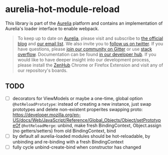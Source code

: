 # aurelia-hot-module-reload

This library is part of the [Aurelia](http://www.aurelia.io/) platform and contains an implementation of Aurelia's loader interface to enable webpack.

> To keep up to date on [Aurelia](http://www.aurelia.io/), please visit and subscribe to [the official blog](http://blog.aurelia.io/) and [our email list](http://eepurl.com/ces50j). We also invite you to [follow us on twitter](https://twitter.com/aureliaeffect). If you have questions, please [join our community on Gitter](https://gitter.im/aurelia/discuss) or use [stack overflow](http://stackoverflow.com/search?q=aurelia). Documentation can be found [in our developer hub](http://aurelia.io/hub.html). If you would like to have deeper insight into our development process, please install the [ZenHub](https://zenhub.io) Chrome or Firefox Extension and visit any of our repository's boards.

## TODO

- [ ] decorators for ViewModels or maybe a one-time, global option
  `@hotReloadPrototype`: instead of creating a new instance, just swap prototypes and delete non-existent properites
  swapping proto: https://developer.mozilla.org/en-US/docs/Web/JavaScript/Reference/Global_Objects/Object/setPrototypeOf
  `@hotReloadMerge`: unbind, make fresh BindingContext, Object.assign (no getters/setters) from old BindingContext, bind
- [ ] by default all aurelia-loaded modules should be hot-reloadable, by unbinding and re-binding with a fresh BindingContext
- [ ] fully cycle unbind-create-bind when constructor has changed
